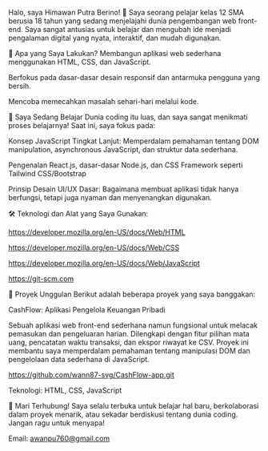 Halo, saya Himawan Putra Berino! 👋
Saya seorang pelajar kelas 12 SMA berusia 18 tahun yang sedang menjelajahi dunia pengembangan web front-end. Saya sangat antusias untuk belajar dan mengubah ide menjadi pengalaman digital yang nyata, interaktif, dan mudah digunakan.

🚀 Apa yang Saya Lakukan?
Membangun aplikasi web sederhana menggunakan HTML, CSS, dan JavaScript.

Berfokus pada dasar-dasar desain responsif dan antarmuka pengguna yang bersih.

Mencoba memecahkan masalah sehari-hari melalui kode.

🌱 Saya Sedang Belajar
Dunia coding itu luas, dan saya sangat menikmati proses belajarnya! Saat ini, saya fokus pada:

Konsep JavaScript Tingkat Lanjut: Memperdalam pemahaman tentang DOM manipulation, asynchronous JavaScript, dan struktur data sederhana.

Pengenalan React.js, dasar-dasar Node.js, dan CSS Framework seperti Tailwind CSS/Bootstrap

Prinsip Desain UI/UX Dasar: Bagaimana membuat aplikasi tidak hanya berfungsi, tetapi juga nyaman dan menyenangkan digunakan.

🛠️ Teknologi dan Alat yang Saya Gunakan:

https://developer.mozilla.org/en-US/docs/Web/HTML

https://developer.mozilla.org/en-US/docs/Web/CSS

https://developer.mozilla.org/en-US/docs/Web/JavaScript

https://git-scm.com

🌟 Proyek Unggulan
Berikut adalah beberapa proyek yang saya banggakan:

CashFlow: Aplikasi Pengelola Keuangan Pribadi

Sebuah aplikasi web front-end sederhana namun fungsional untuk melacak pemasukan dan pengeluaran harian. Dilengkapi dengan fitur pilihan mata uang, pencatatan waktu transaksi, dan ekspor riwayat ke CSV. Proyek ini membantu saya memperdalam pemahaman tentang manipulasi DOM dan pengelolaan data sederhana di JavaScript.

https://github.com/wann87-svg/CashFlow-app.git

Teknologi: HTML, CSS, JavaScript

📧 Mari Terhubung!
Saya selalu terbuka untuk belajar hal baru, berkolaborasi dalam proyek menarik, atau sekadar berdiskusi tentang dunia coding. Jangan ragu untuk menyapa!

Email: awanpu760@gmail.com

